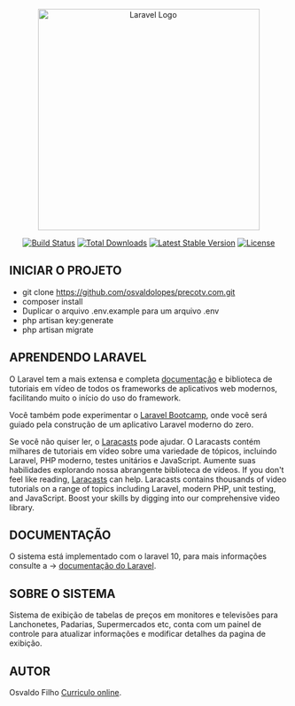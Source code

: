 <p align="center"><a href="https://laravel.com" target="_blank"><img src="https://raw.githubusercontent.com/laravel/art/master/logo-lockup/5%20SVG/2%20CMYK/1%20Full%20Color/laravel-logolockup-cmyk-red.svg" width="400" alt="Laravel Logo"></a></p>

<p align="center">
<a href="https://github.com/laravel/framework/actions"><img src="https://github.com/laravel/framework/workflows/tests/badge.svg" alt="Build Status"></a>
<a href="https://packagist.org/packages/laravel/framework"><img src="https://img.shields.io/packagist/dt/laravel/framework" alt="Total Downloads"></a>
<a href="https://packagist.org/packages/laravel/framework"><img src="https://img.shields.io/packagist/v/laravel/framework" alt="Latest Stable Version"></a>
<a href="https://packagist.org/packages/laravel/framework"><img src="https://img.shields.io/packagist/l/laravel/framework" alt="License"></a>
</p>

## INICIAR O PROJETO

- git clone https://github.com/osvaldolopes/precotv.com.git
- composer install
- Duplicar o arquivo .env.example para um arquivo .env
- php artisan key:generate
- php artisan migrate

## APRENDENDO LARAVEL

O Laravel tem a mais extensa e completa [documentação](https://laravel.com/docs) e biblioteca de tutoriais em vídeo de todos os frameworks de aplicativos web modernos, facilitando muito o início do uso do framework.

Você também pode experimentar o [Laravel Bootcamp](https://bootcamp.laravel.com), onde você será guiado pela construção de um aplicativo Laravel moderno do zero.

Se você não quiser ler, o [Laracasts](https://laracasts.com) pode ajudar. O Laracasts contém milhares de tutoriais em vídeo sobre uma variedade de tópicos, incluindo Laravel, PHP moderno, testes unitários e JavaScript. Aumente suas habilidades explorando nossa abrangente biblioteca de vídeos.
If you don't feel like reading, [Laracasts](https://laracasts.com) can help. Laracasts contains thousands of video tutorials on a range of topics including Laravel, modern PHP, unit testing, and JavaScript. Boost your skills by digging into our comprehensive video library.

## DOCUMENTAÇÃO

O sistema está implementado com o laravel 10, para mais informações consulte a -> [documentação do Laravel](https://laravel.com/docs/10.x).

## SOBRE O SISTEMA

Sistema de exibição de tabelas de preços em monitores e televisões para Lanchonetes, Padarias, Supermercados etc, conta com um painel de controle para atualizar informações e modificar detalhes da pagina de exibição.

## AUTOR

Osvaldo Filho [Curriculo online](https://osvaldofilho.netlify.app/).
